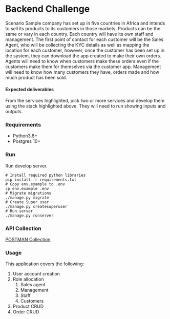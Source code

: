 # Backend Challenge

Scenario
Sample company has set up in five countries in Africa and intends to sell its products to
its customers in those markets. Products can be the same or vary in each country. Each
country will have its own staff and management. The first point of contact for each
customer will be the Sales Agent, who will be collecting the KYC details as well as
mapping the location for each customer, however, once the customer has been set up in
the system, they can download the app created to make their own orders. Agents will
need to know when customers make these orders even if the customers make them for
themselves via the customer app. Management will need to know how many customers
they have, orders made and how much product has been sold.
#### Expected deliverables

From the services highlighted, pick two or more services and develop them using the
stack highlighted above. They will need to run showing inputs and outputs.


### Requirements

* Python3.6+
* Postgres 10+

### Run

Run develop server.

```shell
# Install required python libraries
pip install -r requirements.txt
# Copy env.example to .env
cp env.example .env
# Migrate migrations
./manage.py migrate
# Create Super user
./manage.py createsuperuser
# Run server
./manage.py runserver

```


### API Collection

[POSTMAN Collection](https://www.getpostman.com/collections/4a9738ded176bb80570c)

### Usage

This application covers the following:

1. User account creation
2. Role allocation
   1. Sales agent
   2. Management
   3. Staff
   4. Customers
3. Product CRUD
4. Order CRUD

